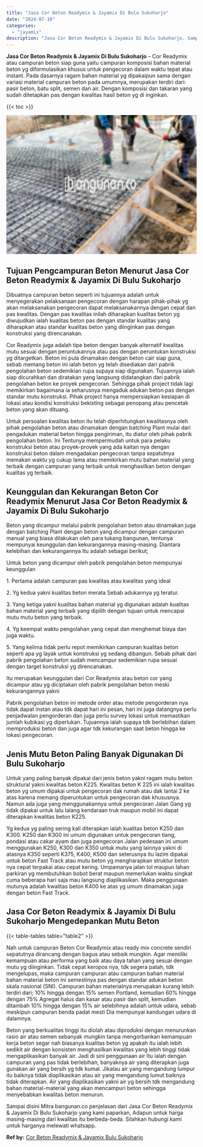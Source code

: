 ```yaml
---
title: "Jasa Cor Beton Readymix & Jayamix Di Bulu Sukoharjo"
date: "2024-07-10"
categories: 
  - "jayamix"
description: "Jasa Cor Beton Readymix & Jayamix Di Bulu Sukoharjo. Sampai disini Mitra bangunan.co penjelasan dari Jasa Cor Beton Readymix & Jayamix Di Bulu Sukoharjo yang..."
---
```


**Jasa Cor Beton Readymix & Jayamix Di Bulu Sukoharjo** – Cor Readymix atau campuran beton siap guna yaitu campuran komposisi bahan material beton yg diformulasikan khusus untuk pengecoran dalam waktu tepat atau instant. Pada dasarnya ragam bahan material yg dipakaipun sama dengan variasi material campuran beton pada umumnya, merupakan terdiri dari: pasir beton, batu split, semen dan air. Dengan komposisi dan takaran yang sudah ditetapkan pas dengan kwalitas hasil beton yg di inginkan.

{{< toc >}}

![Jasa Cor Beton Readymix & Jayamix Di Bulu Sukoharjo](/images/jasa-cor-readymix-56.png)

## Tujuan Pengcampuran Beton Menurut Jasa Cor Beton Readymix & Jayamix Di Bulu Sukoharjo

Dibuatnya campuran beton seperti ini tujuannya adalah untuk menyegerakan pelaksanaan pengecoran dengan harapan pihak-pihak yg akan melaksanakan pengecoran dapat melaksanakannya dengan cepat dan pas kwalitas. Dengan pas kwalitas inilah diharapkan kualitas beton yg diwujudkan ialah kualitas beton pas dengan standar kualitas yang diharapkan atau standar kualitas beton yang diinginkan pas dengan konstruksi yang direncanakan.

Cor Readymix juga adalah tipe beton dengan banyak alternatif kwalitas mutu sesuai dengan peruntukannya atau pas dengan peruntukan konstruksi yg ditargetkan. Beton ini pula dinamakan dengan beton cair siap guna, sebab memang beton ini ialah beton yg telah disediakan dari pabrik pengolahan beton sedemikian rupa supaya siap digunakan. Tujuannya ialah siap dicurahkan dan diratakan yang langsung didatangkan dari pabrik pengolahan beton ke proyek pengecoran. Sehingga pihak project tidak lagi memikirkan bagaimana ia seharusnya mengaduk adukan beton pas dengan standar mutu konstruksi. Pihak project hanya mempersiapkan kesiapan di lokasi atau kondisi konstruksi bekisting sebagai penopang atau pencetak beton yang akan dituang.

Untuk persoalan kwalitas beton itu telah diperhitungkan kwalitasnya oleh pihak pengolahan beton atau dinamakan dengan batching Plant mulai dari pengadukan material beton hingga pengiriman, itu diatur oleh pihak pabrik pengolahan beton. Ini Tentunya mempermudah untuk para pelaku konstruksi beton atau proyek-proyek yang ada kaitan nya dengan konstruksi beton dalam mengadakan pengecoran tanpa sepatutnya memakan waktu yg cukup lama atau memikirkan mutu bahan material yang terbaik dengan campuran yang terbaik untuk menghasilkan beton dengan kualitas yg terbaik.

## Keunggulan dan Kekurangan Beton Cor Readymix Menurut Jasa Cor Beton Readymix & Jayamix Di Bulu Sukoharjo

Beton yang dicampur melalui pabrik pengolahan beton atau dinamakan juga dengan batching Plant dengan beton yang dicampur dengan campuran manual yang biasa dilakukan oleh para tukang bangunan, tentunya mempunyai keunggulan dan kekurangannya masing-masing. Diantara kelebihan dan kekurangannya Itu adalah sebagai berikut;

Untuk beton yang dicampur oleh pabrik pengolahan beton mempunyai keunggulan

1\. Pertama adalah campuran pas kwalitas atau kwalitas yang ideal

2\. Yg kedua yakni kualitas beton merata Sebab adukannya yg teratur.

3\. Yang ketiga yakni kualitas bahan material yg digunakan adalah kualitas bahan material yang terbaik yang dipilih dengan tujuan untuk mencapai mutu mutu beton yang terbaik.

4\. Yg keempat waktu pengolahan yang cepat dan menghemat biaya dan juga waktu.

5\. Yang kelima tidak perlu repot memikirkan campuran kualitas beton seperti apa yg layak untuk konstruksi yg sedang dibangun. Sebab pihak dari pabrik pengolahan beton sudah mencampur sedemikian rupa sesuai dengan target konstruksi yg direncanakan.

Itu merupakan keunggulan dari Cor Readymix atau beton cor yang dicampur atau yg diciptakan oleh pabrik pengolahan beton meski kekurangannya yakni

Pabrik pengolahan beton ini metode order atau metode pengorderan nya tidak dapat instan atau tdk dapat hari ini pesan, hari ini juga datangnya perlu penjadwalan pengorderan dan juga perlu survey lokasi untuk memastikan jumlah kubikasi yg diperlukan. Tujuannya ialah supaya tdk berlebihan dalam memproduksi beton dan juga agar tdk kekurangan saat beton hingga ke lokasi pengecoran.

## Jenis Mutu Beton Paling Banyak Digunakan Di Bulu Sukoharjo

Untuk yang paling banyak dipakai dari jenis beton yakni ragam mutu beton struktural yakni kwalitas beton K225. Kwalitas beton K 225 ini ialah kwalitas beton yg umum dipakai untuk pengecoran dak rumah atau dak lantai 2 ke atas karena memang diperuntukan untuk pengecoran dak khususnya. Namun ada juga yang menggunakannya untuk pengecoran Jalan Gang yg tidak dipakai untuk lalu lalang kendaraan truk maupun mobil ini dapat diterapkan kwalitas beton K225.

Yg kedua yg paling sering kali diterapkan ialah kualitas beton K250 dan K300. K250 dan K300 ini umum digunakan untuk pengecoran tiang, pondasi atau cakar ayam dan juga pengecoran Jalan pedesaan ini umum menggunakan K250, K300 dan K350 untuk mutu yang lainnya yakni di atasnya K350 seperti K375, K400, K500 dan seterusnya itu lazim dipakai untuk beton Fast Track atau mutu beton yg mengharapkan struktur beton nya cepat terpakai atau cepat kering. Umpamanya jalan tol maupun lahan parkiran yg membutuhkan bobot berat maupun memerlukan waktu singkat cuma beberapa hari saja mau langsung diaplikasikan. Maka penggunaan mutunya adalah kwalitas beton K400 ke atas yg umum dinamakan juga dengan beton Fast Track.

## Jasa Cor Beton Readymix & Jayamix Di Bulu Sukoharjo Mengedepankan Mutu Beton

{{< table-tables table="table2" >}}

Nah untuk campuran Beton Cor Readymix atau ready mix concrete sendiri sepatutnya dirancang dengan bagus atau sebaik mungkin. Agar memiliki kemampuan atau performa yang baik atau daya tahan yang sesuai dengan mutu yg diinginkan. Tidak cepat keropos nya, tdk segera patah, tdk mengelupas, maka campuran campuran atau campuran bahan material bahan material beton ini semestinya pas dengan standar adukan beton skala nasional (SNI). Campuran bahan materialnya merupakan kurang lebih terdiri dari; 10% hingga dengan 15% semen Portland, kemudian 60% hingga dengan 75% Agregat halus dan kasar atau pasir dan split, kemudian ditambah 10% hingga dengan 15% air selebihnya adalah untuk udara, sebab meskipun campuran benda padat mesti Dia mempunyai kandungan udara di dalamnya.

Beton yang berkualitas tinggi itu diolah atau diproduksi dengan menurunkan rasio air atau semen sebanyak mungkin tanpa mengorbankan kemampuan kerja beton segar nah biasanya kualitas beton yg apakah itu ialah lebih sedikit air dengan konsisten menghasilkan kwalitas yang lebih tinggi tidak mengaplikasikan banyak air. Jadi di sini penggunaan air Itu ialah dengan campuran yang pas tidak berlebihan, banyaknya air yang diterapkan juga gunakan air yang bersih yg tdk kumal. Jikalau air yang mengandung lumpur itu baiknya tidak diaplikasikan atau air yang mengandung lumut baiknya tidak diterapkan. Air yang diaplikasikan yakni air yg bersih tdk mengandung bahan material-material yang akan mencampuri beton sehingga menyebabkan kwalitas beton menurun.

Sampai disini Mitra bangunan.co penjelasan dari Jasa Cor Beton Readymix & Jayamix Di Bulu Sukoharjo yang kami paparkan, Adapun untuk harga masing-masing dari kwalitas itu berbeda-beda. Silahkan hubungi kami untuk harganya melewati whatsapp.

**Ref by:** [Cor Beton Readymix & Jayamix Bulu Sukoharjo](https://id.wikipedia.org/wiki/Cor)
